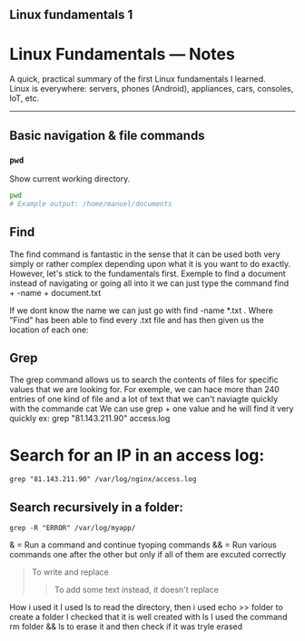 
## Linux fundamentals 1

# Linux Fundamentals — Notes

A quick, practical summary of the first Linux fundamentals I learned.  
Linux is everywhere: servers, phones (Android), appliances, cars, consoles, IoT, etc.

---

## Basic navigation & file commands

### `pwd`
Show current working directory.
```bash
pwd
# Example output: /home/manuel/documents
```
## Find
The find command is fantastic in the sense that it can be used both very simply or rather complex depending upon what it is you want to do exactly. However, let's stick to the fundamentals first.
Exemple to find a document instead of navigating or going all into it we can just type the command find + -name + document.txt

If we dont know the name we can just go with find -name *.txt . Where "Find" has been able to find every .txt file and has then given us the location of each one:

## Grep 
The grep command allows us to search the contents of files for specific values that we are looking for.
For exemple, we can hace more than 240 entries of one kind of file and a lot of text that we can't naviagte quickly with the commande cat
We can use grep + one value and he will find it very quickly ex: grep "81.143.211.90" access.log
# Search for an IP in an access log:
```
grep "81.143.211.90" /var/log/nginx/access.log
```
## Search recursively in a folder:

```
grep -R "ERROR" /var/log/myapp/
```


& = Run a command and continue tyoping commands
&& = Run various commands one after the other but only if all of them are excuted correctly
> To write and replace 
>> To add some text instead, it doesn't replace

How i used it
I used ls to read the directory, then i used echo >> folder to create a folder
I checked that it is well created with ls
I used the command rm folder && ls to erase it and then check if it was tryle erased

